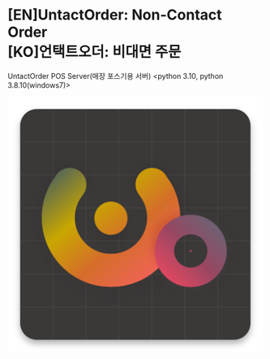 # [EN]UntactOrder: Non-Contact Order<br/>[KO]언택트오더: 비대면 주문
UntactOrder POS Server(매장 포스기용 서버) <python 3.10, python 3.8.10(windows7)>


![로고](/etc/Logo_Black_ICO.png)
